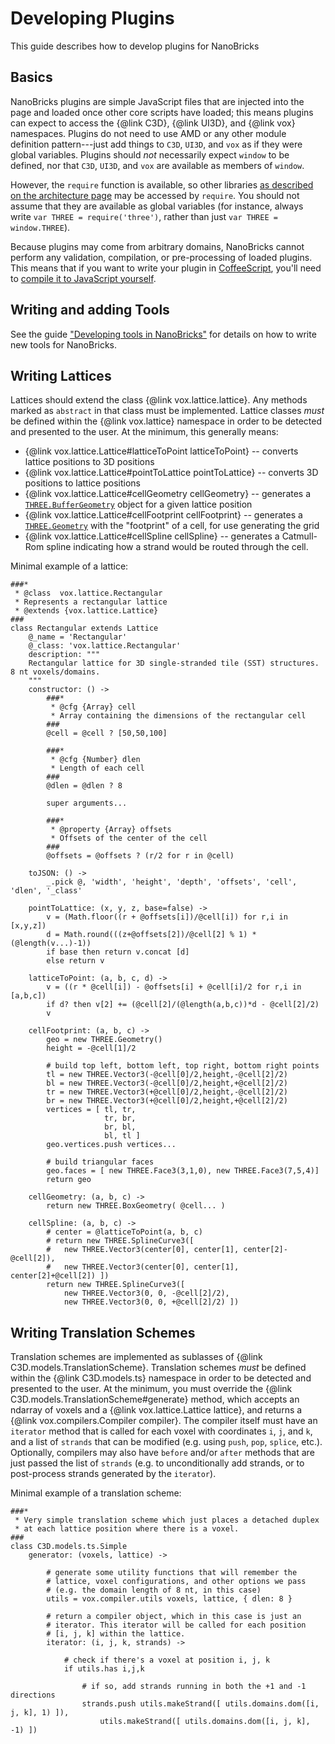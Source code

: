 # Developing Plugins

This guide describes how to develop plugins for NanoBricks

## Basics

NanoBricks plugins are simple JavaScript files that are injected into the page and loaded once other core scripts have loaded; this means plugins can expect to access the {@link C3D}, {@link UI3D}, and {@link vox} namespaces. Plugins do not need to use AMD or any other module definition pattern---just add things to `C3D`, `UI3D`, and `vox` as if they were global variables. Plugins should *not* necessarily expect `window` to be defined, nor that `C3D`, `UI3D`, and `vox` are available as members of `window`. 

However, the `require` function is available, so other libraries [as described on the architecture page](#!/guide/architecture-key-libraries) may be accessed by `require`. You should not assume that they are available as global variables (for instance, always write `var THREE = require('three')`, rather than just `var THREE = window.THREE`). 

Because plugins may come from arbitrary domains, NanoBricks cannot perform any validation, compilation, or pre-processing of loaded plugins. This means that if you want to write your plugin in [CoffeeScript](http://coffeescript.org/), you'll need to [compile it to JavaScript yourself](http://coffeescript.org/#usage).

## Writing and adding Tools

See the guide ["Developing tools in NanoBricks"](#!/guide/tools) for details on how to write new tools for NanoBricks.

## Writing Lattices

Lattices should extend the class {@link vox.lattice.lattice}. Any methods marked as `abstract` in that class must be implemented. Lattice classes *must* be defined within the {@link vox.lattice} namespace in order to be detected and presented to the user. At the minimum, this generally means:

- {@link vox.lattice.Lattice#latticeToPoint latticeToPoint} -- converts lattice positions to 3D positions
- {@link vox.lattice.Lattice#pointToLattice pointToLattice} -- converts 3D positions to lattice positions
- {@link vox.lattice.Lattice#cellGeometry cellGeometry} -- generates a [`THREE.BufferGeometry`](http://threejs.org/docs/#Reference/Core/BufferGeometry) object for a given lattice position
- {@link vox.lattice.Lattice#cellFootprint cellFootprint} -- generates a [`THREE.Geometry`](http://threejs.org/docs/#Reference/Core/Geometry) with the "footprint" of a cell, for use generating the grid
- {@link vox.lattice.Lattice#cellSpline cellSpline} -- generates a Catmull-Rom spline indicating how a strand would be routed through the cell.

Minimal example of a lattice:

	###*
	 * @class  vox.lattice.Rectangular
	 * Represents a rectangular lattice
	 * @extends {vox.lattice.Lattice}
	###
	class Rectangular extends Lattice
		@_name = 'Rectangular'
		@_class: 'vox.lattice.Rectangular'
		description: """
		Rectangular lattice for 3D single-stranded tile (SST) structures. 8 nt voxels/domains.
		"""
		constructor: () ->
			###*
			 * @cfg {Array} cell
			 * Array containing the dimensions of the rectangular cell
			###
			@cell = @cell ? [50,50,100]

			###*
			 * @cfg {Number} dlen
			 * Length of each cell
			###
			@dlen = @dlen ? 8

			super arguments...

			###*
			 * @property {Array} offsets
			 * Offsets of the center of the cell
			###
			@offsets = @offsets ? (r/2 for r in @cell)

		toJSON: () ->
			_.pick @, 'width', 'height', 'depth', 'offsets', 'cell', 'dlen', '_class'

		pointToLattice: (x, y, z, base=false) -> 
			v = (Math.floor((r + @offsets[i])/@cell[i]) for r,i in [x,y,z])
			d = Math.round(((z+@offsets[2])/@cell[2] % 1) * (@length(v...)-1))
			if base then return v.concat [d]
			else return v

		latticeToPoint: (a, b, c, d) ->
			v = ((r * @cell[i]) - @offsets[i] + @cell[i]/2 for r,i in [a,b,c])
			if d? then v[2] += (@cell[2]/(@length(a,b,c))*d - @cell[2]/2)
			v

		cellFootprint: (a, b, c) ->
			geo = new THREE.Geometry()
			height = -@cell[1]/2

			# build top left, bottom left, top right, bottom right points
			tl = new THREE.Vector3(-@cell[0]/2,height,-@cell[2]/2)
			bl = new THREE.Vector3(-@cell[0]/2,height,+@cell[2]/2)
			tr = new THREE.Vector3(+@cell[0]/2,height,-@cell[2]/2)
			br = new THREE.Vector3(+@cell[0]/2,height,+@cell[2]/2)
			vertices = [ tl, tr, 
						 tr, br,
						 br, bl,
						 bl, tl ]
			geo.vertices.push vertices...

			# build triangular faces
			geo.faces = [ new THREE.Face3(3,1,0), new THREE.Face3(7,5,4)]
			return geo

		cellGeometry: (a, b, c) ->
			return new THREE.BoxGeometry( @cell... )

		cellSpline: (a, b, c) ->
			# center = @latticeToPoint(a, b, c)
			# return new THREE.SplineCurve3([ 
			# 	new THREE.Vector3(center[0], center[1], center[2]-@cell[2]), 
			# 	new THREE.Vector3(center[0], center[1], center[2]+@cell[2]) ])
			return new THREE.SplineCurve3([ 
				new THREE.Vector3(0, 0, -@cell[2]/2), 
				new THREE.Vector3(0, 0, +@cell[2]/2) ])

## Writing Translation Schemes

Translation schemes are implemented as sublasses of {@link C3D.models.TranslationScheme}. Translation schemes *must* be defined within the {@link C3D.models.ts} namespace in order to be detected and presented to the user. At the minimum, you must override the {@link C3D.models.TranslationScheme#generate} method, which accepts an ndarray of voxels and a {@link vox.lattice.Lattice lattice}, and returns a {@link vox.compilers.Compiler compiler}. The compiler itself must have an `iterator` method that is called for each voxel with coordinates `i`, `j`, and `k`, and a list of `strands` that can be modified (e.g. using `push`, `pop`, `splice`, etc.). Optionally, compilers may also have `before` and/or `after` methods that are just passed the list of `strands` (e.g. to unconditionally add strands, or to post-process strands generated by the `iterator`). 

Minimal example of a translation scheme:
	
	###*
	 * Very simple translation scheme which just places a detached duplex
	 * at each lattice position where there is a voxel.
	###
	class C3D.models.ts.Simple
		generator: (voxels, lattice) ->

			# generate some utility functions that will remember the 
			# lattice, voxel configurations, and other options we pass
			# (e.g. the domain length of 8 nt, in this case)
			utils = vox.compiler.utils voxels, lattice, { dlen: 8 }

			# return a compiler object, which in this case is just an
			# iterator. This iterator will be called for each position
			# [i, j, k] within the lattice.
			iterator: (i, j, k, strands) ->

				# check if there's a voxel at position i, j, k
				if utils.has i,j,k

					# if so, add strands running in both the +1 and -1 directions
					strands.push utils.makeStrand([ utils.domains.dom([i, j, k], 1) ]), 
						utils.makeStrand([ utils.domains.dom([i, j, k], -1) ])
